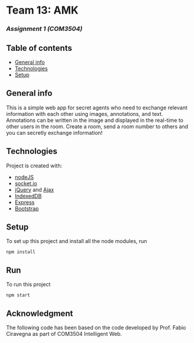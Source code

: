 # Team 13: AMK
### _Assignment 1 (COM3504)_

## Table of contents
* [General info](#general-info)
* [Technologies](#technologies)
* [Setup](#setup)

## General info
This is a simple web app for secret agents who need to exchange relevant information with each other using images, annotations, and text. Annotations can be written in the image and displayed in the real-time to other users in the room. 
Create a room, send a room number to others and you can secretly exchange information!

	
## Technologies
Project is created with:
* [nodeJS]
* [socket.io]
* [jQuery] and [Ajax]
* [IndexedDB]
* [Express]
* [Bootstrap]
	
## Setup
To set up this project and install all the node modules, run 
```
npm install
```

## Run
To run this project
```
npm start
```

## Acknowledgment 
The  following code has been based on the code developed by Prof. Fabio Ciravegna as part of COM3504 Intelligent Web.


   [nodeJS]: <http://nodejs.org>
   [Bootstrap]: <https://getbootstrap.com/>
   [jQuery]: <http://jquery.com>
   [Express]: <http://expressjs.com>
   [Ajax]: <https://api.jquery.com/jquery.ajax/>
   [IndexedDB]: <https://www.w3.org/TR/IndexedDB/>
   [socket.io]: <https://socket.io/>

